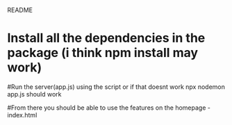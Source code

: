 README

# Install all the dependencies in the package (i think npm install may work)

#Run the server(app.js) using the script or if that doesnt work npx nodemon app.js should work

#From there you should be able to use the features on the homepage - index.html
